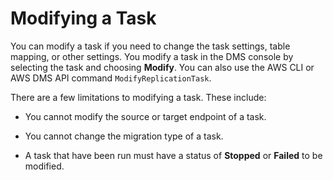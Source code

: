 # Modifying a Task<a name="CHAP_Tasks.Modifying"></a>

You can modify a task if you need to change the task settings, table mapping, or other settings\. You modify a task in the DMS console by selecting the task and choosing **Modify**\. You can also use the AWS CLI or AWS DMS API command `ModifyReplicationTask`\.

There are a few limitations to modifying a task\. These include:

+ You cannot modify the source or target endpoint of a task\.

+ You cannot change the migration type of a task\.

+ A task that have been run must have a status of **Stopped** or **Failed** to be modified\.